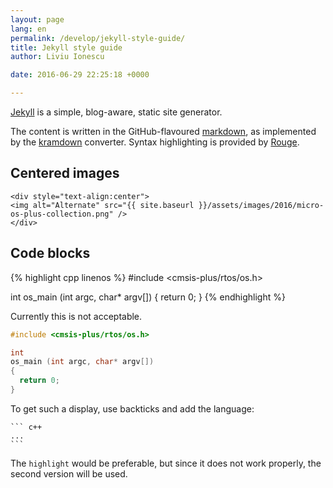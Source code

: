 ```yaml
---
layout: page
lang: en
permalink: /develop/jekyll-style-guide/
title: Jekyll style guide
author: Liviu Ionescu

date: 2016-06-29 22:25:18 +0000

---
```


[Jekyll](https://jekyllrb.com) is a simple, blog-aware, static site generator.

The content is written in the GitHub-flavoured [markdown](https://help.github.com/articles/basic-writing-and-formatting-syntax/), as implemented by the [kramdown](http://kramdown.gettalong.org/syntax.html) converter. Syntax highlighting is provided by [Rouge](http://rouge.jneen.net).

## Centered images

```
<div style="text-align:center">
<img alt="Alternate" src="{{ site.baseurl }}/assets/images/2016/micro-os-plus-collection.png" />
</div>
```

## Code blocks

{% highlight cpp linenos %}
#include <cmsis-plus/rtos/os.h>

int
os_main (int argc, char* argv[])
{
  return 0;
}
{% endhighlight %}

Currently this is not acceptable.

``` c++
#include <cmsis-plus/rtos/os.h>

int
os_main (int argc, char* argv[])
{
  return 0;
}
```

To get such a display, use backticks and add the language:

    ``` c++
    ...
    ```

The `highlight` would be preferable, but since it does not work properly, the second version will be used.
